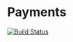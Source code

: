 # Payments

[![Build Status](https://travis-ci.org/SE-R-Test/payments.svg)](https://travis-ci.org/SE-R-Test/payments)
